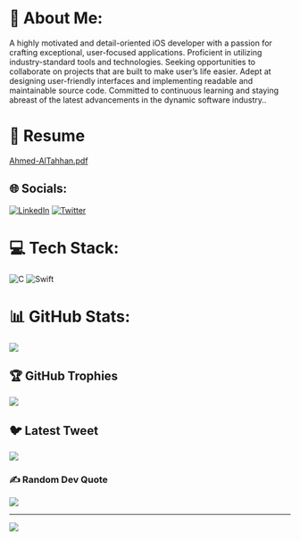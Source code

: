 # 💫 About Me:
A highly motivated and detail-oriented iOS developer
with a passion for crafting exceptional, user-focused
applications. Proficient in utilizing industry-standard tools
and technologies. Seeking opportunities to collaborate on
projects that are built to make user’s life easier.
Adept at designing user-friendly interfaces and
implementing readable and maintainable source code.
Committed to continuous learning and staying abreast of
the latest advancements in the dynamic software industry..<br>
# 📖 Resume 
[Ahmed-AlTahhan.pdf](https://github.com/TahhanCoding/TahhanCoding/files/10492886/Ahmed-AlTahhan-2023.pdf)
##


## 🌐 Socials:
[![LinkedIn](https://img.shields.io/badge/LinkedIn-%230077B5.svg?logo=linkedin&logoColor=white)](https://linkedin.com/in/tahhancoding) [![Twitter](https://img.shields.io/badge/Twitter-%231DA1F2.svg?logo=Twitter&logoColor=white)](https://twitter.com/tahhancoding) 

# 💻 Tech Stack:
![C](https://img.shields.io/badge/c-%2300599C.svg?style=for-the-badge&logo=c&logoColor=white) ![Swift](https://img.shields.io/badge/swift-F54A2A?style=for-the-badge&logo=swift&logoColor=white)
# 📊 GitHub Stats:
![](https://github-readme-streak-stats.herokuapp.com/?user=tahhancoding&theme=dark&hide_border=false)<br/>

## 🏆 GitHub Trophies
![](https://github-profile-trophy.vercel.app/?username=tahhancoding&theme=radical&no-frame=false&no-bg=true&margin-w=4)

## 🐦 Latest Tweet
[![](https://gtce.itsvg.in/api?username=tahhancoding)](https://github.com/VishwaGauravIn/github-twitter-card-embed)

### ✍️ Random Dev Quote
![](https://quotes-github-readme.vercel.app/api?type=horizontal&theme=radical)

---
[![](https://visitcount.itsvg.in/api?id=tahhancoding&icon=0&color=0)](https://visitcount.itsvg.in)

<!-- Proudly created with GPRM ( https://gprm.itsvg.in ) -->
